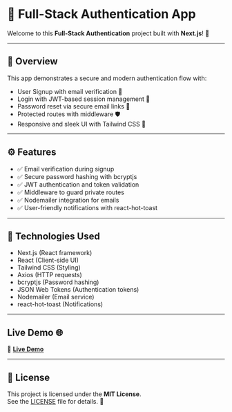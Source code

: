 # 🔐 Full-Stack Authentication App

Welcome to this **Full-Stack Authentication** project built with **Next.js**! 🚀

---

## 📝 Overview

This app demonstrates a secure and modern authentication flow with:

- User Signup with email verification 📧  
- Login with JWT-based session management 🔑  
- Password reset via secure email links 🔄  
- Protected routes with middleware 🛡️  
- Responsive and sleek UI with Tailwind CSS 🎨  

---

## ⚙️ Features

- ✅ Email verification during signup  
- ✅ Secure password hashing with bcryptjs  
- ✅ JWT authentication and token validation  
- ✅ Middleware to guard private routes  
- ✅ Nodemailer integration for emails  
- ✅ User-friendly notifications with react-hot-toast  
  

---



## 🧰 Technologies Used

- Next.js (React framework)
- React (Client-side UI)
- Tailwind CSS (Styling)
- Axios (HTTP requests)
- bcryptjs (Password hashing)
- JSON Web Tokens (Authentication tokens)
- Nodemailer (Email service)
- react-hot-toast (Notifications)



---


## Live Demo 🌐

🔗 **[Live Demo](https://fullstack-auth-app-sand.vercel.app)**



---

## 📄 License

This project is licensed under the **MIT License**.  
See the [LICENSE](./LICENSE) file for details. 🚀








